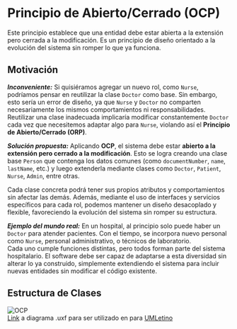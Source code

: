 # Principio de Abierto/Cerrado (OCP)
Este principio establece que una entidad debe estar abierta a la extensión pero cerrada a la modificación. Es un principio de diseño orientado a la evolución del sistema sin romper lo que ya funciona.

## Motivación
___Inconveniente:___ Si quisiéramos agregar un nuevo rol, como `Nurse`, podríamos pensar en reutilizar la clase `Doctor` como base. Sin embargo, esto sería un error de diseño, ya que `Nurse` y `Doctor` no comparten necesariamente los mismos comportamientos ni responsabilidades. Reutilizar una clase inadecuada implicaría modificar constantemente `Doctor` cada vez que necesitemos adaptar algo para `Nurse`, violando así el **Principio de Abierto/Cerrado (ORP)**.

___Solución propuesta:___ Aplicando **OCP**, el sistema debe estar **abierto a la extensión pero cerrado a la modificación**. Esto se logra creando una clase base `Person` que contenga los datos comunes (como `documentNumber`, `name`, `lastName`, etc.) y luego extenderla mediante clases como `Doctor`, `Patient`, `Nurse`, `Admin`, entre otras.

Cada clase concreta podrá tener sus propios atributos y comportamientos sin afectar las demás. Además, mediante el uso de interfaces y servicios específicos para cada rol, podemos mantener un diseño desacoplado y flexible, favoreciendo la evolución del sistema sin romper su estructura.

___Ejemplo del mundo real:___ En un hospital, al principio solo puede haber un `Doctor` para atender pacientes. Con el tiempo, se incorpora nuevo personal como `Nurse`, personal administrativo, o técnicos de laboratorio.  
Cada uno cumple funciones distintas, pero todos forman parte del sistema hospitalario. El software debe ser capaz de adaptarse a esta diversidad sin alterar lo ya construido, simplemente extendiendo el sistema para incluir nuevas entidades sin modificar el código existente.

## Estructura de Clases
![OCP](https://github.com/user-attachments/assets/a38f8080-c592-4ba3-be39-0e4f8584e46b)
<br>
[Link](https://drive.google.com/file/d/1pn4xhkA0dYJSIFR3W7fnIM5IqVNSZ7IV/view?usp=sharing) a diagrama .uxf para ser utilizado en para [UMLetino](https://www.umletino.com/)


